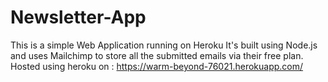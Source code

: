 # Newsletter-App
This is a simple Web Application running on Heroku
It's built using Node.js and uses Mailchimp to store all the submitted emails via their free plan.
Hosted using heroku on : https://warm-beyond-76021.herokuapp.com/
